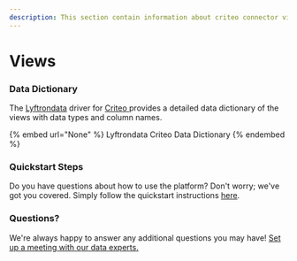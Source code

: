 ```yaml
---
description: This section contain information about criteo connector views information
---
```


# Views

### Data Dictionary

The [Lyftrondata](https://www.lyftrondata.com/) driver for [Criteo](None/)[ ](https://www.lyftrondata.com/integration/criteo/)provides a detailed data dictionary of the views with data types and column names.

{% embed url="None" %}
Lyftrondata Criteo Data Dictionary
{% endembed %}

### Quickstart Steps

Do you have questions about how to use the platform? Don't worry; we've got you covered. Simply follow the quickstart instructions [here](../README.md).

### Questions? <a href="#questions" id="questions"></a>

We're always happy to answer any additional questions you may have! [Set up a meeting with our data experts.](https://www.lyftrondata.com/book-a-meeting/)


